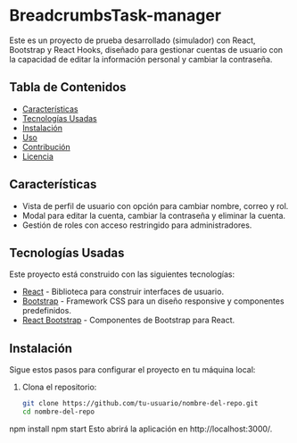 # BreadcrumbsTask-manager


Este es un proyecto de prueba desarrollado (simulador) con React, Bootstrap y React Hooks, diseñado para gestionar cuentas de usuario con la capacidad de editar la información personal y cambiar la contraseña.

## Tabla de Contenidos

- [Características](#características)
- [Tecnologías Usadas](#tecnologías-usadas)
- [Instalación](#instalación)
- [Uso](#uso)
- [Contribución](#contribución)
- [Licencia](#licencia)

## Características

- Vista de perfil de usuario con opción para cambiar nombre, correo y rol.
- Modal para editar la cuenta, cambiar la contraseña y eliminar la cuenta.
- Gestión de roles con acceso restringido para administradores.

## Tecnologías Usadas

Este proyecto está construido con las siguientes tecnologías:

- [React](https://reactjs.org/) - Biblioteca para construir interfaces de usuario.
- [Bootstrap](https://getbootstrap.com/) - Framework CSS para un diseño responsive y componentes predefinidos.
- [React Bootstrap](https://react-bootstrap.github.io/) - Componentes de Bootstrap para React.


## Instalación

Sigue estos pasos para configurar el proyecto en tu máquina local:

1. Clona el repositorio:
   ```bash
   git clone https://github.com/tu-usuario/nombre-del-repo.git
   cd nombre-del-repo
  npm install
  npm start
  Esto abrirá la aplicación en http://localhost:3000/.

